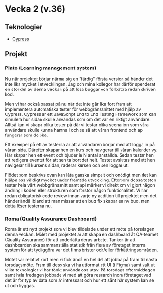 # Vecka 2 (v.36)

## Teknologier
- [Cypress](https://www.cypress.io/)

## Projekt

### Plato (Learning management system)

Nu när projektet börjar närma sig en "färdig" första version så händer det inte lika mycket i utvecklingen. Jag och mina kollegor har därför spenderat en 
stor del av denna veckan på att lösa buggar och förbättra redan skriven kod.

Men vi har också passat på nu när det inte går lika fort fram att implementera automatiska tester för webbgränssnittet med hjälp av Cypress. Cypress är ett
JavaScript End to End Testing Framework som kan simulera hur sidan skulle användas som om det var en riktigt användare. Alltså kan vi skapa olika tester på
där vi testar olika scenarion som våra användare skulle kunna hamna i och se så att våran frontend och api fungerar som de ska.

Ett exempel på ett av testerna är att användaren börjar med att logga in på våran sida. Därefter skapar hen en kurs och navigerar till våran kalender vy. Här
skapar hen ett event och bjuder in N antal anställda. Sedan testar hen att redigera eventet för att sen ta bort det helt. Testet avslutas med att hen 
navigerar till kursens sidan, raderar kursen och sen loggar ut.

Flödet som beskrivs ovan kan låta ganska simpelt och onödigt men det kan hjälpa oss väldigt mycket under framtida utveckling. Eftersom dessa testen testar 
hela vårt webbgränssnitt samt api märker vi direkt om vi gjort någon ändring i koden eller strukturen som förstör någon funktionalitet. Vi har redan 
obligatorisk code review innan varje ny addition till projektet men det händer ändå ibland att man missar att en bug fix skapar en ny bug, men detta löser 
testerna nu.

### Roma (Quality Assurance Dashboard)

Roma är ett nytt projekt som vi blev tilldelade under ett möte på torsdagen denna veckan. Målet med projektet är att skapa en dashboard åt QA-teamet (Quality
Assurance) för att underlätta deras arbete. Tanken är att dashboarden ska sammanställa statistik från flera av företaget interna system för att tydliggöra
var det finns brister och/eller förbättringsområden.

Mötet var relativt kort men vi fick ändå en hel del att jobba på fram till nästa torsdagsmöte. Fram till dess ska vi ha utformat ett UI (i Figma) samt valt
ut vilka teknologier vi har tänkt använda oss utav. På torsdags eftermiddagen samt hela fredagen jobbade vi med att göra research inom företaget vad det är
för typ av data som är intressant och hur ett sånt här system kan se ut och byggas.
